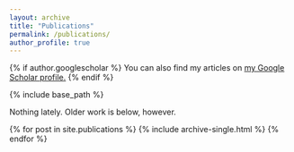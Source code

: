 ```yaml
---
layout: archive
title: "Publications"
permalink: /publications/
author_profile: true
---
```


{% if author.googlescholar %}
  You can also find my articles on <u><a href="{{author.googlescholar}}">my Google Scholar profile</a>.</u>
{% endif %}

{% include base_path %}

Nothing lately. Older work is below, however. 


{% for post in site.publications %}
  {% include archive-single.html %}
{% endfor %}
